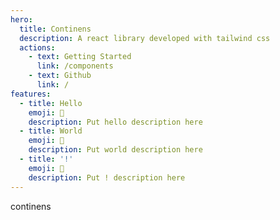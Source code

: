 ```yaml
---
hero:
  title: Continens
  description: A react library developed with tailwind css
  actions:
    - text: Getting Started
      link: /components
    - text: Github
      link: /
features:
  - title: Hello
    emoji: 💎
    description: Put hello description here
  - title: World
    emoji: 🌈
    description: Put world description here
  - title: '!'
    emoji: 🚀
    description: Put ! description here
---
```


continens
